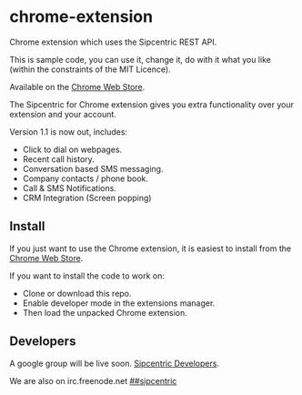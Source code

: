chrome-extension
================

Chrome extension which uses the Sipcentric REST API.

This is sample code, you can use it, change it, do with it what you like (within the constraints of the MIT Licence).

Available on the [Chrome Web Store](https://chrome.google.com/webstore/detail/sipcentric-for-chrome/kpiopepamhnnileoefikeakookcblmpc).

The Sipcentric for Chrome extension gives you extra functionality over your extension and your account.

Version 1.1 is now out, includes:

- Click to dial on webpages.
- Recent call history.
- Conversation based SMS messaging.
- Company contacts / phone book.
- Call & SMS Notifications.
- CRM Integration (Screen popping)

Install
-------

If you just want to use the Chrome extension, it is easiest to install from the [Chrome Web Store](https://chrome.google.com/webstore/detail/sipcentric-for-chrome/kpiopepamhnnileoefikeakookcblmpc).

If you want to install the code to work on:

* Clone or download this repo.
* Enable developer mode in the extensions manager.
* Then load the unpacked Chrome extension.

Developers
----------

A google group will be live soon. [Sipcentric Developers](https://groups.google.com/a/sipcentric.com/forum/#!forum/developers).

We are also on irc.freenode.net [##sipcentric](http://webchat.freenode.net/?channels=sipcentric&uio=d4)
